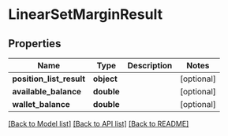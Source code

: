# LinearSetMarginResult

## Properties
Name | Type | Description | Notes
------------ | ------------- | ------------- | -------------
**position_list_result** | **object** |  | [optional] 
**available_balance** | **double** |  | [optional] 
**wallet_balance** | **double** |  | [optional] 

[[Back to Model list]](../README.md#documentation-for-models) [[Back to API list]](../README.md#documentation-for-api-endpoints) [[Back to README]](../README.md)


